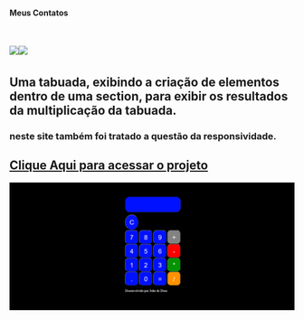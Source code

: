 #### Meus Contatos
# <a href = "mailto:joaodedeusrsfilho@gmail.com"><img src="https://img.shields.io/badge/-Gmail-%23333?style=for-the-badge&logo=gmail&logoColor=white" target="_blank"></a><a href="https://www.linkedin.com/in/joaodedeusrsfilho" target="_blank"><img src="https://img.shields.io/badge/-LinkedIn-%230077B5?style=for-the-badge&logo=linkedin&logoColor=white" target="_blank"></a>
## Uma tabuada, exibindo a criação de elementos dentro de uma section, para exibir os resultados da multiplicação da tabuada.
### neste site também foi tratado a questão da responsividade.
## <a href="https://joaodedeusrsfilho.github.io/tabuada/">Clique Aqui para acessar o projeto

<img src=print.png>
